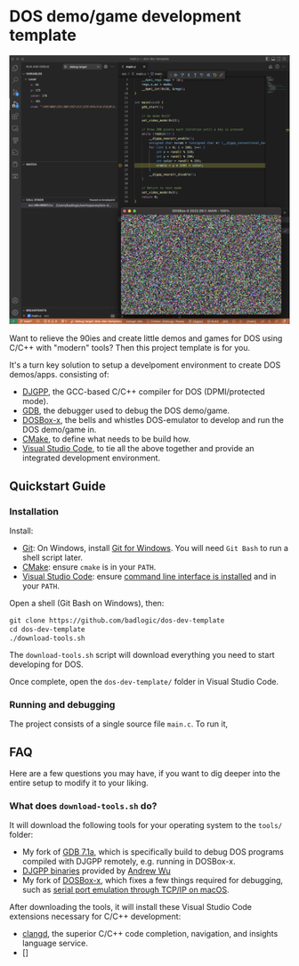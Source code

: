 # DOS demo/game development template
![screenshot.png](screenshot.png)

Want to relieve the 90ies and create little demos and games for DOS using C/C++ with "modern" tools? Then this project template is for you.

It's a turn key solution to setup a develpoment environment to create DOS demos/apps. consisting of:

* [DJGPP](https://www.delorie.com/djgpp/), the GCC-based C/C++ compiler for DOS (DPMI/protected mode).
* [GDB](https://www.sourceware.org/gdb/), the debugger used to debug the DOS demo/game.
* [DOSBox-x](https://dosbox-x.com/), the bells and whistles DOS-emulator to develop and run the DOS demo/game in.
* [CMake](https://cmake.org/), to define what needs to be build how.
* [Visual Studio Code](https://code.visualstudio.com/), to tie all the above together and provide an integrated development environment.

## Quickstart Guide

### Installation
Install:

* [Git](https://git-scm.com/): On Windows, install [Git for Windows](https://gitforwindows.org/). You will need `Git Bash` to run a shell script later.
* [CMake](https://cmake.org/): ensure `cmake` is in your `PATH`.
* [Visual Studio Code](https://code.visualstudio.com/): ensure [command line interface is installed](https://www.digitalocean.com/community/tutorials/how-to-install-and-use-the-visual-studio-code-vs-code-command-line-interface) and in your `PATH`.

Open a shell (Git Bash on Windows), then:

```
git clone https://github.com/badlogic/dos-dev-template
cd dos-dev-template
./download-tools.sh
```

The `download-tools.sh` script will download everything you need to start developing for DOS.

Once complete, open the `dos-dev-template/` folder in Visual Studio Code.

### Running and debugging
The project consists of a single source file `main.c`. To run it,



## FAQ

Here are a few questions you may have, if you want to dig deeper into the entire setup to modify it to your liking.

### What does `download-tools.sh` do?

It will download the following tools for your operating system to the `tools/` folder:

*  My fork of [GDB 7.1a](https://github.com/badlogic/gdb-7.1a-djgpp), which is specifically build to debug DOS programs compiled with DJGPP remotely, e.g. running in DOSBox-x.
* [DJGPP binaries](https://github.com/badlogic/dosbox-x) provided by [Andrew Wu](https://github.com/andrewwutw)
* My fork of [DOSBox-x](https://github.com/badlogic/dosbox-x), which fixes a few things required for debugging, such as [serial port emulation through TCP/IP on macOS](https://github.com/joncampbell123/dosbox-x/pull/3892).

After downloading the tools, it will install these Visual Studio Code extensions necessary for C/C++ development:

* [clangd](https://marketplace.visualstudio.com/items?itemName=llvm-vs-code-extensions.vscode-clangd), the superior C/C++ code completion, navigation, and insights language service.
* []